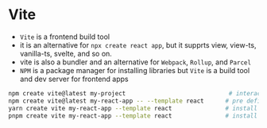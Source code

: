 
# Vite

+ `Vite` is a frontend build tool
+ it is an alternative for `npx create react app`, but it supprts view, view-ts, vanilla-ts, svelte, and so on.
+ vite is also a bundler and an alternative for `Webpack`, `Rollup`, and `Parcel`
+ `NPM` is a package manager for installing libraries but `Vite` is a build tool and dev server for frontend apps




```bash
npm create vite@latest my-project                             # interactively 
npm create vite@latest my-react-app -- --template react      # pre defined react
yarn create vite my-react-app --template react               # install with yarn
pnpm create vite my-react-app --template react               # install with pnpm
```
















































